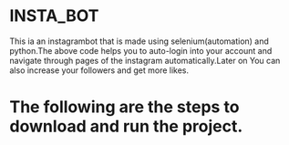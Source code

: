 # INSTA_BOT
This ia an instagrambot that is made using selenium(automation) and python.The above code helps you to auto-login into your account and navigate through pages of the instagram automatically.Later on You can also increase your followers and get more likes.

# The following are the steps to download and run the project.
